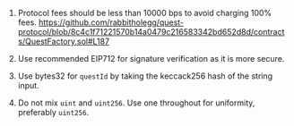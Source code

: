 1. Protocol fees should be less than 10000 bps to avoid charging 100% fees.
https://github.com/rabbitholegg/quest-protocol/blob/8c4c1f71221570b14a0479c216583342bd652d8d/contracts/QuestFactory.sol#L187

2. Use recommended EIP712 for signature verification as it is more secure.

3. Use bytes32 for `questId` by taking the keccack256 hash of the string input.

4. Do not mix `uint` and `uint256`. Use one throughout for uniformity, preferably `uint256`.